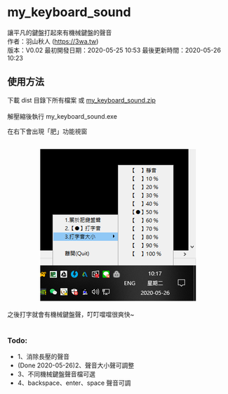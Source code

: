 # my_keyboard_sound

讓平凡的鍵盤打起來有機械鍵盤的聲音
<br>
作者：羽山秋人 (https://3wa.tw)<br>
版本：V0.02
最初開發日期：2020-05-25 10:53
最後更新時間：2020-05-26 10:23

<h2>使用方法</h2>
下載 dist 目錄下所有檔案 或
  <a href="https://github.com/shadowjohn/my_keyboard_sound/blob/master/dist/my_keyboard_sound.zip">my_keyboard_sound.zip</a>
<br>
<br>
解壓縮後執行 my_keyboard_sound.exe <br>

在右下會出現「肥」功能視窗<br>
<br>
<center>
  <img src="screenshot/my_keyboard_sound_2.png">
</center>
<br>
之後打字就會有機械鍵盤聲，叮叮噹噹很爽快~
<br>
<br>
<h3>Todo:</h3>
<ul>
  <li>1、消除長壓的聲音</li>
  <li>(Done 2020-05-26)2、聲音大小聲可調整</li>
  <li>3、不同機械鍵盤聲音檔可選</li>
  <li>4、backspace、enter、space 聲音可調</li>

